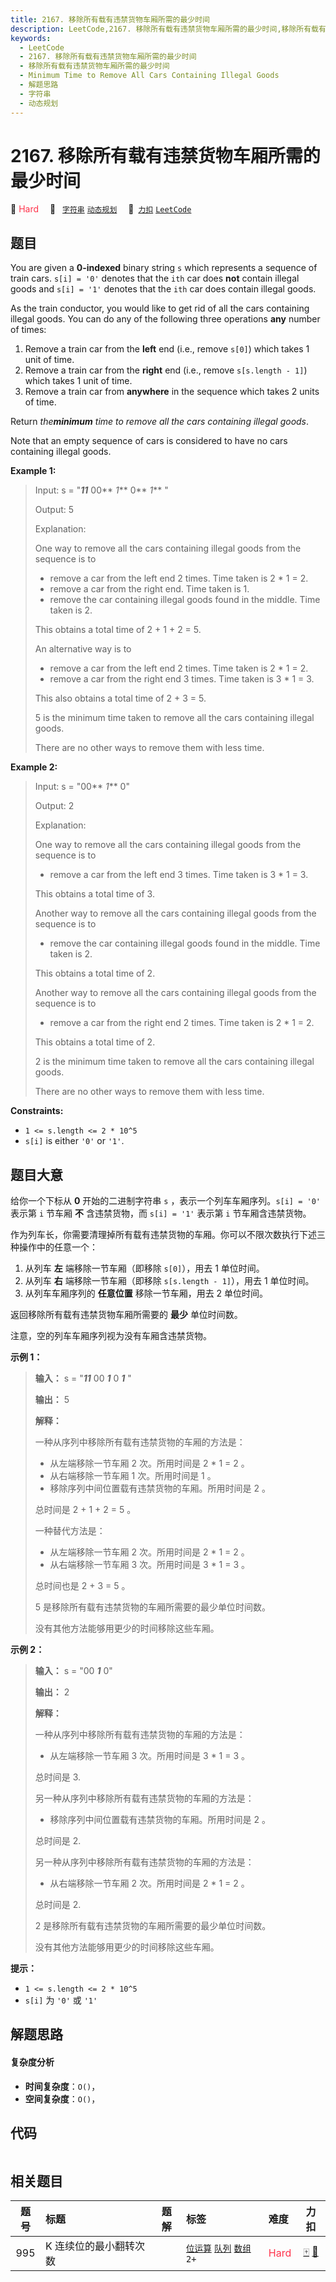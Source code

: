```yaml
---
title: 2167. 移除所有载有违禁货物车厢所需的最少时间
description: LeetCode,2167. 移除所有载有违禁货物车厢所需的最少时间,移除所有载有违禁货物车厢所需的最少时间,Minimum Time to Remove All Cars Containing Illegal Goods,解题思路,字符串,动态规划
keywords:
  - LeetCode
  - 2167. 移除所有载有违禁货物车厢所需的最少时间
  - 移除所有载有违禁货物车厢所需的最少时间
  - Minimum Time to Remove All Cars Containing Illegal Goods
  - 解题思路
  - 字符串
  - 动态规划
---
```


# 2167. 移除所有载有违禁货物车厢所需的最少时间

🔴 <font color=#ff334b>Hard</font>&emsp; 🔖&ensp; [`字符串`](/tag/string.md) [`动态规划`](/tag/dynamic-programming.md)&emsp; 🔗&ensp;[`力扣`](https://leetcode.cn/problems/minimum-time-to-remove-all-cars-containing-illegal-goods) [`LeetCode`](https://leetcode.com/problems/minimum-time-to-remove-all-cars-containing-illegal-goods)

## 题目

You are given a **0-indexed** binary string `s` which represents a sequence of
train cars. `s[i] = '0'` denotes that the `ith` car does **not** contain
illegal goods and `s[i] = '1'` denotes that the `ith` car does contain illegal
goods.

As the train conductor, you would like to get rid of all the cars containing
illegal goods. You can do any of the following three operations **any** number
of times:

  1. Remove a train car from the **left** end (i.e., remove `s[0]`) which takes 1 unit of time.
  2. Remove a train car from the **right** end (i.e., remove `s[s.length - 1]`) which takes 1 unit of time.
  3. Remove a train car from **anywhere** in the sequence which takes 2 units of time.

Return _the**minimum** time to remove all the cars containing illegal goods_.

Note that an empty sequence of cars is considered to have no cars containing
illegal goods.



**Example 1:**

> Input: s = "**_11_** 00** _1_** 0** _1_** "
> 
> Output: 5
> 
> Explanation: 
> 
> One way to remove all the cars containing illegal goods from the sequence is to
> - remove a car from the left end 2 times. Time taken is 2 * 1 = 2.
> - remove a car from the right end. Time taken is 1.
> - remove the car containing illegal goods found in the middle. Time taken is 2.
> 
> This obtains a total time of 2 + 1 + 2 = 5. 
> 
> 
> 
> An alternative way is to
> - remove a car from the left end 2 times. Time taken is 2 * 1 = 2.
> - remove a car from the right end 3 times. Time taken is 3 * 1 = 3.
> 
> This also obtains a total time of 2 + 3 = 5.
> 
> 
> 
> 5 is the minimum time taken to remove all the cars containing illegal goods. 
> 
> There are no other ways to remove them with less time.

**Example 2:**

> Input: s = "00** _1_** 0"
> 
> Output: 2
> 
> Explanation:
> 
> One way to remove all the cars containing illegal goods from the sequence is to
> - remove a car from the left end 3 times. Time taken is 3 * 1 = 3.
> 
> This obtains a total time of 3.
> 
> 
> 
> Another way to remove all the cars containing illegal goods from the sequence is to
> - remove the car containing illegal goods found in the middle. Time taken is 2.
> 
> This obtains a total time of 2.
> 
> 
> 
> Another way to remove all the cars containing illegal goods from the sequence is to 
> - remove a car from the right end 2 times. Time taken is 2 * 1 = 2. 
> 
> This obtains a total time of 2.
> 
> 
> 
> 2 is the minimum time taken to remove all the cars containing illegal goods. 
> 
> There are no other ways to remove them with less time.



**Constraints:**

  * `1 <= s.length <= 2 * 10^5`
  * `s[i]` is either `'0'` or `'1'`.


## 题目大意

给你一个下标从 **0** 开始的二进制字符串 `s` ，表示一个列车车厢序列。`s[i] = '0'` 表示第 `i` 节车厢 **不** 含违禁货物，而
`s[i] = '1'` 表示第 `i` 节车厢含违禁货物。

作为列车长，你需要清理掉所有载有违禁货物的车厢。你可以不限次数执行下述三种操作中的任意一个：

  1. 从列车 **左** 端移除一节车厢（即移除 `s[0]`），用去 1 单位时间。
  2. 从列车 **右** 端移除一节车厢（即移除 `s[s.length - 1]`），用去 1 单位时间。
  3. 从列车车厢序列的 **任意位置** 移除一节车厢，用去 2 单位时间。

返回移除所有载有违禁货物车厢所需要的 **最少** 单位时间数。

注意，空的列车车厢序列视为没有车厢含违禁货物。



**示例 1：**

> 
> 
> 
> 
> 
> **输入：** s = "_**11**_ 00 _**1**_ 0 _**1**_ "
> 
> **输出：** 5
> 
> **解释：**
> 
> 一种从序列中移除所有载有违禁货物的车厢的方法是：
> - 从左端移除一节车厢 2 次。所用时间是 2 * 1 = 2 。
> - 从右端移除一节车厢 1 次。所用时间是 1 。
> - 移除序列中间位置载有违禁货物的车厢。所用时间是 2 。
> 
> 总时间是 2 + 1 + 2 = 5 。
> 
> 
> 
> 一种替代方法是：
> - 从左端移除一节车厢 2 次。所用时间是 2 * 1 = 2 。
> - 从右端移除一节车厢 3 次。所用时间是 3 * 1 = 3 。
> 
> 总时间也是 2 + 3 = 5 。
> 
> 
> 
> 5 是移除所有载有违禁货物的车厢所需要的最少单位时间数。
> 
> 没有其他方法能够用更少的时间移除这些车厢。

**示例 2：**

> 
> 
> 
> 
> 
> **输入：** s = "00 _**1**_ 0"
> 
> **输出：** 2
> 
> **解释：**
> 
> 一种从序列中移除所有载有违禁货物的车厢的方法是：
> - 从左端移除一节车厢 3 次。所用时间是 3 * 1 = 3 。
> 
> 总时间是 3.
> 
> 
> 
> 另一种从序列中移除所有载有违禁货物的车厢的方法是：
> - 移除序列中间位置载有违禁货物的车厢。所用时间是 2 。
> 
> 总时间是 2.
> 
> 
> 
> 另一种从序列中移除所有载有违禁货物的车厢的方法是：
> - 从右端移除一节车厢 2 次。所用时间是 2 * 1 = 2 。
> 
> 总时间是 2.
> 
> 
> 
> 2 是移除所有载有违禁货物的车厢所需要的最少单位时间数。
> 
> 没有其他方法能够用更少的时间移除这些车厢。



**提示：**

  * `1 <= s.length <= 2 * 10^5`
  * `s[i]` 为 `'0'` 或 `'1'`


## 解题思路

#### 复杂度分析

- **时间复杂度**：`O()`，
- **空间复杂度**：`O()`，

## 代码

```javascript

```

## 相关题目

<!-- prettier-ignore -->
| 题号 | 标题 | 题解 | 标签 | 难度 | 力扣 |
| :------: | :------ | :------: | :------ | :------ | :------: |
| 995 | K 连续位的最小翻转次数 |  |  [`位运算`](/tag/bit-manipulation.md) [`队列`](/tag/queue.md) [`数组`](/tag/array.md) `2+` | <font color=#ff334b>Hard</font> | [🀄️](https://leetcode.cn/problems/minimum-number-of-k-consecutive-bit-flips) [🔗](https://leetcode.com/problems/minimum-number-of-k-consecutive-bit-flips) |